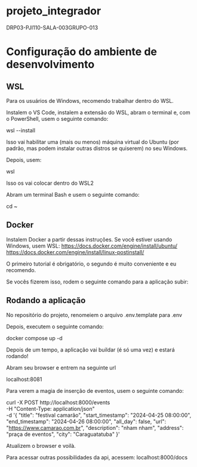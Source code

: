 # projeto_integrador
DRP03-PJI110-SALA-003GRUPO-013

# Configuração do ambiente de desenvolvimento
## WSL
Para os usuários de Windows, recomendo trabalhar dentro do WSL.

Instalem o VS Code, instalem a extensão do WSL, abram o terminal e, com o PowerShell, usem o seguinte comando:

wsl --install

Isso vai habilitar uma (mais ou menos) máquina virtual do Ubuntu (por padrão, mas podem instalar outras distros se quiserem) no seu Windows.

Depois, usem:

wsl

Isso os vai colocar dentro do WSL2

Abram um terminal Bash e usem o seguinte comando:

cd ~

## Docker

Instalem Docker a partir dessas instruções. Se você estiver usando Windows, usem WSL:
https://docs.docker.com/engine/install/ubuntu/
https://docs.docker.com/engine/install/linux-postinstall/

O primeiro tutorial é obrigatório, o segundo é muito conveniente e eu recomendo.

Se vocês fizerem isso, rodem o seguinte comando para a aplicação subir:

## Rodando a aplicação

No repositório do projeto, renomeiem o arquivo .env.template para .env

Depois, executem o seguinte comando:

docker compose up -d

Depois de um tempo, a aplicação vai buildar (é só uma vez) e estará rodando!

Abram seu browser e entrem na seguinte url

localhost:8081

Para verem a magia de inserção de eventos, usem o seguinte comando:

curl -X POST http://localhost:8000/events \
-H "Content-Type: application/json" \
-d '{
    "title": "festival camarão",
    "start_timestamp": "2024-04-25 08:00:00",
    "end_timestamp": "2024-04-26 08:00:00",
    "all_day": false,
    "url": "https://www.camarao.com.br",
    "description": "nham nham",
    "address": "praça de eventos",
    "city": "Caraguatatuba"
}'

Atualizem o browser e voilà.

Para acessar outras possibilidades da api, acessem:
localhost:8000/docs